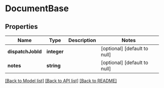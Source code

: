 # DocumentBase

## Properties
Name | Type | Description | Notes
------------ | ------------- | ------------- | -------------
**dispatchJobId** | **integer** |  | [optional] [default to null]
**notes** | **string** |  | [optional] [default to null]

[[Back to Model list]](../README.md#documentation-for-models) [[Back to API list]](../README.md#documentation-for-api-endpoints) [[Back to README]](../README.md)


